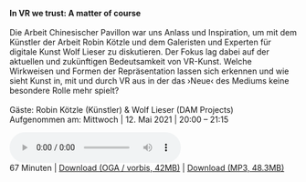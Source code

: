 **In VR we trust: A matter of course**
<br><br>
Die Arbeit Chinesischer Pavillon war uns Anlass und Inspiration, um mit dem Künstler der Arbeit Robin Kötzle und dem Galeristen und Experten für digitale Kunst Wolf Lieser zu diskutieren. 
Der Fokus lag dabei auf der aktuellen und zukünftigen Bedeutsamkeit von VR-Kunst.
Welche Wirkweisen und Formen der Repräsentation lassen sich erkennen und wie sieht Kunst in, mit und durch VR aus in der das ›Neue‹ des Mediums keine besondere Rolle mehr spielt?<br/>
<br/>
Gäste: Robin Kötzle (Künstler) & Wolf Lieser (DAM Projects)<br/>
Aufgenommen am: Mittwoch | 12. Mai 2021 | 20:00 – 21:15

<p>
<audio controls>
 <source type="audio/ogg" src="https://autobahn.neopostmodern.com/audio/ivwt/04%20-%20In%20VR%20we%20trust%20-%20A%20matter%20of%20course.oga" />
 <source type="audio/mpeg" src="https://autobahn.neopostmodern.com/audio/ivwt/04%20-%20In%20VR%20we%20trust%20-%20A%20matter%20of%20course.mp3" />
</audio><br/>
67 Minuten |
<a href="https://autobahn.neopostmodern.com/audio/ivwt/04%20-%20In%20VR%20we%20trust%20-%20A%20matter%20of%20course.oga">Download (OGA / vorbis, 42MB)</a> |
<a href="https://autobahn.neopostmodern.com/audio/ivwt/04%20-%20In%20VR%20we%20trust%20-%20A%20matter%20of%20course.mp3">Download (MP3, 48.3MB)</a>
</p>